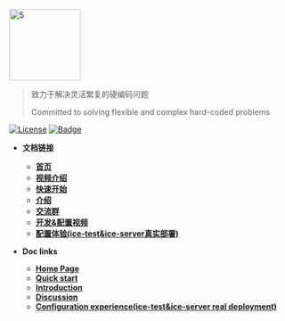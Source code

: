 <img width="128" alt="5" src="https://user-images.githubusercontent.com/33447125/151098049-72aaf8d1-b759-4d84-bf6b-1a2260033582.png">

> 致力于解决灵活繁复的硬编码问题
>
> Committed to solving flexible and complex hard-coded problems

[![License](https://img.shields.io/badge/license-Apache%202-4EB1BA.svg)](https://www.apache.org/licenses/LICENSE-2.0.html)
[![Badge](https://img.shields.io/badge/link-ice--docs-brightgreen)](http://waitmoon.com/docs)

- **文档链接**
    - [**首页**](http://waitmoon.com/docs/zh/)
    - [**视频介绍**](https://www.bilibili.com/video/BV1hg411A7jx)
    - [**快速开始**](http://waitmoon.com/docs/zh/guide/getting-started.html)
    - [**介绍**](http://waitmoon.com/docs/zh/guide/)
    - [**交流群**](http://waitmoon.com/docs/zh/guide/#%E4%BA%A4%E6%B5%81%E6%8E%A2%E8%AE%A8)
    - [**开发&配置视频**](https://www.bilibili.com/video/BV1Q34y1R7KF)
    - [**配置体验(ice-test&ice-server真实部署)**](http://waitmoon.com/)


- **Doc links**
    - [**Home Page**](http://waitmoon.com/docs)
    - [**Quick start**](http://waitmoon.com/docs/guide/getting-started.html)
    - [**Introduction**](http://waitmoon.com/docs/guide/)
    - [**Discussion**](http://waitmoon.com/docs/guide/#exchange-discussion)
    - [**Configuration experience(ice-test&ice-server real deployment)**](http://waitmoon.com/)
